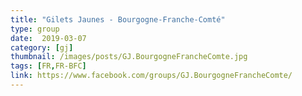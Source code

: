```yaml
---
title: "Gilets Jaunes - Bourgogne-Franche-Comté"
type: group
date:  2019-03-07
category: [gj]
thumbnail: /images/posts/GJ.BourgogneFrancheComte.jpg
tags: [FR,FR-BFC]
link: https://www.facebook.com/groups/GJ.BourgogneFrancheComte/
---
```

